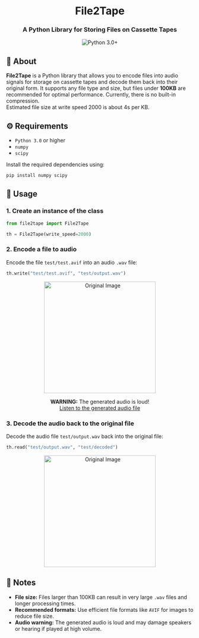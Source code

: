 <h1 align="center">File2Tape</h1>
<h3 align="center">A Python Library for Storing Files on Cassette Tapes</h3>

<p align="center">
  <img src="https://img.shields.io/badge/Python-3.0%2B-green?style=for-the-badge&logo=python" alt="Python 3.0+">
</p>

## 📖 About
**File2Tape** is a Python library that allows you to encode files into audio signals for storage on cassette tapes and decode them back into their original form. It supports any file type and size, but files under **100KB** are recommended for optimal performance. Currently, there is no built-in compression.<br>
Estimated file size at write speed 2000 is about 4s per KB.

## ⚙️ Requirements
- `Python 3.0` or higher
- `numpy`
- `scipy`

Install the required dependencies using:
```bash
pip install numpy scipy
```

## 📼 Usage

### 1. Create an instance of the class
```python
from file2tape import File2Tape

th = File2Tape(write_speed=2000)
```

### 2. Encode a file to audio
Encode the file `test/test.avif` into an audio `.wav` file:
```python
th.write("test/test.avif", "test/output.wav")
```

<p align="center">
  <img src="test/test.avif" alt="Original Image" width="300">
</p>

<p align="center">
  <b>WARNING:</b> The generated audio is loud!<br>
  <a href="test/output.wav" download>Listen to the generated audio file</a>
</p>

### 3. Decode the audio back to the original file
Decode the audio file `test/output.wav` back into the original file:
```python
th.read("test/output.wav", "test/decoded")
```

<p align="center">
  <img src="test/test.avif" alt="Original Image" width="300">
</p>

## 📝 Notes
- **File size:** Files larger than 100KB can result in very large `.wav` files and longer processing times.
- **Recommended formats:** Use efficient file formats like `AVIF` for images to reduce file size.
- **Audio warning:** The generated audio is loud and may damage speakers or hearing if played at high volume.